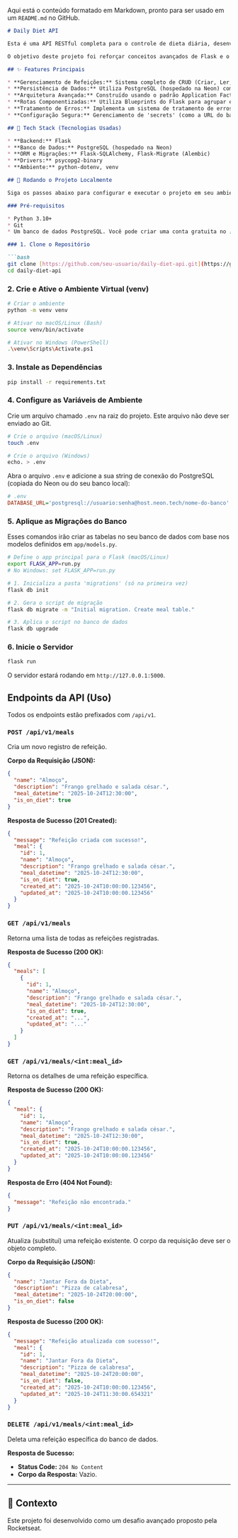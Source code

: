 Aqui está o conteúdo formatado em Markdown, pronto para ser usado em um `README.md` no GitHub.

````markdown
# Daily Diet API

Esta é uma API RESTful completa para o controle de dieta diária, desenvolvida como um desafio prático de Flask. A aplicação permite o registro e gerenciamento de refeições, com informações detalhadas como nome, descrição, data/hora e se a refeição está ou não dentro da dieta.

O objetivo deste projeto foi reforçar conceitos avançados de Flask e o desenvolvimento de APIs RESTful, implementando funcionalidades completas de CRUD (Criar, Ler, Atualizar, Deletar) com persistência em banco de dados.

## ✨ Features Principais

* **Gerenciamento de Refeições:** Sistema completo de CRUD (Criar, Ler, Atualizar, Deletar) para o gerenciamento de refeições.
* **Persistência de Dados:** Utiliza PostgreSQL (hospedado na Neon) como banco de dados, com o ORM Flask-SQLAlchemy e gerenciamento de migrações com Flask-Migrate.
* **Arquitetura Avançada:** Construído usando o padrão Application Factory (`create_app`) para modularidade e testabilidade.
* **Rotas Componentizadas:** Utiliza Blueprints do Flask para agrupar e organizar os endpoints da API.
* **Tratamento de Erros:** Implementa um sistema de tratamento de erros personalizado e centralizado, que retorna respostas JSON padronizadas para a API.
* **Configuração Segura:** Gerenciamento de 'secrets' (como a URL do banco de dados) de forma segura através de variáveis de ambiente (`.env`).

## 🚀 Tech Stack (Tecnologias Usadas)

* **Backend:** Flask
* **Banco de Dados:** PostgreSQL (hospedado na Neon)
* **ORM e Migrações:** Flask-SQLAlchemy, Flask-Migrate (Alembic)
* **Drivers:** psycopg2-binary
* **Ambiente:** python-dotenv, venv

## 🏁 Rodando o Projeto Localmente

Siga os passos abaixo para configurar e executar o projeto em seu ambiente de desenvolvimento.

### Pré-requisitos

* Python 3.10+
* Git
* Um banco de dados PostgreSQL. Você pode criar uma conta gratuita no [Neon](https://neon.tech/) para obter uma URL de conexão em 1 minuto.

### 1. Clone o Repositório

```bash
git clone [https://github.com/seu-usuario/daily-diet-api.git](https://github.com/seu-usuario/daily-diet-api.git)
cd daily-diet-api
````

### 2\. Crie e Ative o Ambiente Virtual (venv)

```bash
# Criar o ambiente
python -m venv venv

# Ativar no macOS/Linux (Bash)
source venv/bin/activate

# Ativar no Windows (PowerShell)
.\venv\Scripts\Activate.ps1
```

### 3\. Instale as Dependências

```bash
pip install -r requirements.txt
```

### 4\. Configure as Variáveis de Ambiente

Crie um arquivo chamado `.env` na raiz do projeto. Este arquivo não deve ser enviado ao Git.

```bash
# Crie o arquivo (macOS/Linux)
touch .env

# Crie o arquivo (Windows)
echo. > .env
```

Abra o arquivo `.env` e adicione a sua string de conexão do PostgreSQL (copiada do Neon ou do seu banco local):

```ini
# .env
DATABASE_URL='postgresql://usuario:senha@host.neon.tech/nome-do-banco'
```

### 5\. Aplique as Migrações do Banco

Esses comandos irão criar as tabelas no seu banco de dados com base nos modelos definidos em `app/models.py`.

```bash
# Define o app principal para o Flask (macOS/Linux)
export FLASK_APP=run.py
# No Windows: set FLASK_APP=run.py

# 1. Inicializa a pasta 'migrations' (só na primeira vez)
flask db init

# 2. Gera o script de migração
flask db migrate -m "Initial migration. Create meal table."

# 3. Aplica o script no banco de dados
flask db upgrade
```

### 6\. Inicie o Servidor

```bash
flask run
```

O servidor estará rodando em `http://127.0.0.1:5000`.

## Endpoints da API (Uso)

Todos os endpoints estão prefixados com `/api/v1`.

### `POST /api/v1/meals`

Cria um novo registro de refeição.

**Corpo da Requisição (JSON):**

```json
{
  "name": "Almoço",
  "description": "Frango grelhado e salada césar.",
  "meal_datetime": "2025-10-24T12:30:00",
  "is_on_diet": true
}
```

**Resposta de Sucesso (201 Created):**

```json
{
  "message": "Refeição criada com sucesso!",
  "meal": {
    "id": 1,
    "name": "Almoço",
    "description": "Frango grelhado e salada césar.",
    "meal_datetime": "2025-10-24T12:30:00",
    "is_on_diet": true,
    "created_at": "2025-10-24T10:00:00.123456",
    "updated_at": "2025-10-24T10:00:00.123456"
  }
}
```

### `GET /api/v1/meals`

Retorna uma lista de todas as refeições registradas.

**Resposta de Sucesso (200 OK):**

```json
{
  "meals": [
    {
      "id": 1,
      "name": "Almoço",
      "description": "Frango grelhado e salada césar.",
      "meal_datetime": "2025-10-24T12:30:00",
      "is_on_diet": true,
      "created_at": "...",
      "updated_at": "..."
    }
  ]
}
```

### `GET /api/v1/meals/<int:meal_id>`

Retorna os detalhes de uma refeição específica.

**Resposta de Sucesso (200 OK):**

```json
{
  "meal": {
    "id": 1,
    "name": "Almoço",
    "description": "Frango grelhado e salada césar.",
    "meal_datetime": "2025-10-24T12:30:00",
    "is_on_diet": true,
    "created_at": "2025-10-24T10:00:00.123456",
    "updated_at": "2025-10-24T10:00:00.123456"
  }
}
```

**Resposta de Erro (404 Not Found):**

```json
{
  "message": "Refeição não encontrada."
}
```

### `PUT /api/v1/meals/<int:meal_id>`

Atualiza (substitui) uma refeição existente. O corpo da requisição deve ser o objeto completo.

**Corpo da Requisição (JSON):**

```json
{
  "name": "Jantar Fora da Dieta",
  "description": "Pizza de calabresa",
  "meal_datetime": "2025-10-24T20:00:00",
  "is_on_diet": false
}
```

**Resposta de Sucesso (200 OK):**

```json
{
  "message": "Refeição atualizada com sucesso!",
  "meal": {
    "id": 1,
    "name": "Jantar Fora da Dieta",
    "description": "Pizza de calabresa",
    "meal_datetime": "2025-10-24T20:00:00",
    "is_on_diet": false,
    "created_at": "2025-10-24T10:00:00.123456",
    "updated_at": "2025-10-24T11:30:00.654321"
  }
}
```

### `DELETE /api/v1/meals/<int:meal_id>`

Deleta uma refeição específica do banco de dados.

**Resposta de Sucesso:**

  * **Status Code:** `204 No Content`
  * **Corpo da Resposta:** Vazio.

-----

## 📄 Contexto

Este projeto foi desenvolvido como um desafio avançado proposto pela Rocketseat.

```
```
